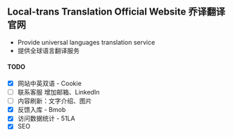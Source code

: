 ## Local-trans Translation Official Website 乔译翻译官网
- Provide universal languages translation service
- 提供全球语言翻译服务


#### TODO
- [x] 网站中英双语 - Cookie
- [ ] 联系客服 增加邮箱、LinkedIn
- [ ] 内容刷新：文字介绍、图片
- [x] 反馈入库 - Bmob
- [x] 访问数据统计 - 51LA
- [x] SEO
